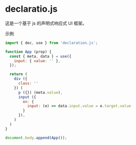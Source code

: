 # declaratio.js

这是一个基于 js 的声明式响应式 UI 框架。

示例

```javascript
import { dec, use } from 'declaration.js';

function App (prop) {
  const { meta, data } = use({
    input: { value: '' },
  });

  return (
    div ({
      class: ''
    }) (
      p ({}) (meta.value),
      input ({
        on: {
          input: (e) => data.input.value = e.target.value
        }
      }),
    )
  )
}

document.body.append(App());

```

